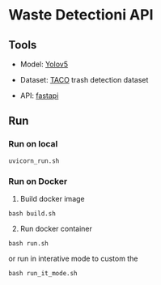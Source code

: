 # Waste Detectioni API

## Tools

* Model: [Yolov5](https://github.com/ultralytics/yolov5)

* Dataset: [TACO](http://tacodataset.org) trash detection dataset

* API: [fastapi](https://fastapi.tiangolo.com)

## Run

### Run on local

```
uvicorn_run.sh
```

### Run on Docker

1. Build docker image

```
bash build.sh
```

2. Run docker container

```
bash run.sh
```

or run in interative mode to custom the 
```
bash run_it_mode.sh
```
